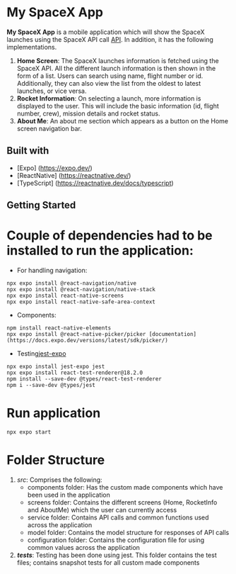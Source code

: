 # My SpaceX App

**My SpaceX App** is a mobile application which will show the SpaceX launches using the SpaceX API call [API](https://api.spacexdata.com/v5/launches). In addition, it has the following implementations.

1. **Home Screen**: The SpaceX launches information is fetched using the SpaceX API. All the different launch information is then shown in the form of a list. Users can search using name, flight number or id. Additionally, they can also view the list from the oldest to latest launches, or vice versa.
2. **Rocket Information**: On selecting a launch, more information is displayed to the user. This will include the basic information (id, flight number, crew), mission details and rocket status.
3. **About Me**: An about me section which appears as a button on the Home screen navigation bar.


## Built with
- [Expo] (https://expo.dev/) 
- [ReactNative] (https://reactnative.dev/)
- [TypeScript] (https://reactnative.dev/docs/typescript)

## Getting Started

# Couple of dependencies had to be installed to run the application:

* For handling navigation:
```
npx expo install @react-navigation/native
npx expo install @react-navigation/native-stack
npx expo install react-native-screens 
npx expo install react-native-safe-area-context

```
* Components:
```
npm install react-native-elements
npx expo install @react-native-picker/picker [documentation](https://docs.expo.dev/versions/latest/sdk/picker/)
```
* Testing[jest-expo](https://docs.expo.dev/guides/testing-with-jest/)
```
npx expo install jest-expo jest
npx expo install react-test-renderer@18.2.0
npm install --save-dev @types/react-test-renderer
npm i --save-dev @types/jest
```

# Run application

```
npx expo start
```

# Folder Structure
1. *src*: Comprises the following:
    * components folder: Has the custom made components which have been used in the application
    * screens folder: Contains the different screens (Home, RocketInfo and AboutMe) which the user can currently access
    * service folder: Contains API calls and common functions used across the application
    * model folder: Contains the model structure for responses of API calls
    * configuration folder: Contains the configuration file for using common values across the application
2. *__tests__*: Testing has been done using jest. This folder contains the test files; contains snapshot tests for all custom made components







